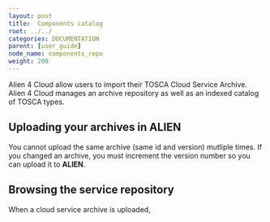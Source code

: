 ```yaml
---
layout: post
title:  Components catalog
root: ../../
categories: DOCUMENTATION
parent: [user_guide]
node_name: components_repo
weight: 200
---
```


Alien 4 Cloud allow users to import their TOSCA Cloud Service Archive. Alien 4 Cloud manages an archive repository as well as an indexed catalog of TOSCA types.

## Uploading your archives in **ALIEN**

You cannot upload the same archive (same id and version) mutliple times. If you changed an archive, you must increment the version number so you can upload it to **ALIEN**.

## Browsing the service repository

When a cloud service archive is uploaded,
